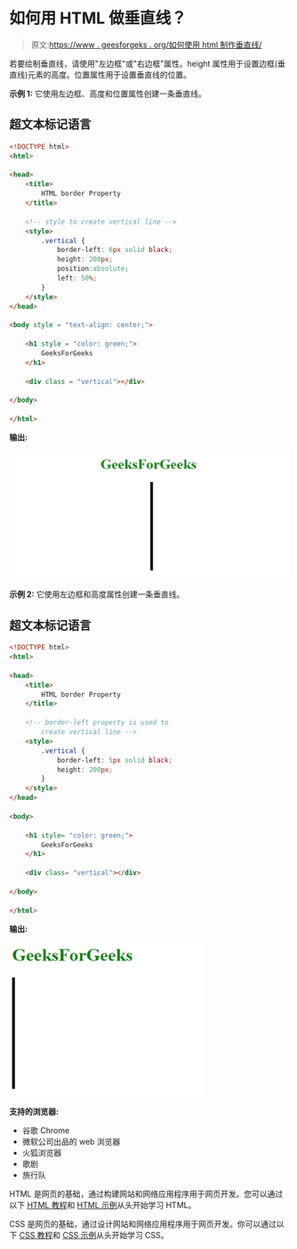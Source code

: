 # 如何用 HTML 做垂直线？

> 原文:[https://www . geesforgeks . org/如何使用 html 制作垂直线/](https://www.geeksforgeeks.org/how-to-make-a-vertical-line-using-html/)

若要绘制垂直线，请使用"左边框"或"右边框"属性。height 属性用于设置边框(垂直线)元素的高度。位置属性用于设置垂直线的位置。

**示例 1:** 它使用左边框、高度和位置属性创建一条垂直线。

## 超文本标记语言

```html
<!DOCTYPE html> 
<html> 

<head> 
    <title> 
        HTML border Property
    </title> 

    <!-- style to create vertical line -->
    <style>
        .vertical {
            border-left: 6px solid black;
            height: 200px;
            position:absolute;
            left: 50%;
        }
    </style>
</head>

<body style = "text-align: center;"> 

    <h1 style = "color: green;"> 
        GeeksForGeeks 
    </h1> 

    <div class = "vertical"></div>

</body> 

</html>                                      
```

**输出:**

![](img/55e2c7690ed4d1d9677ae2942f3dcf77.png)

**示例 2:** 它使用左边框和高度属性创建一条垂直线。

## 超文本标记语言

```html
<!DOCTYPE html> 
<html> 

<head> 
    <title> 
        HTML border Property
    </title> 

    <!-- border-left property is used to
        create vertical line -->
    <style>
        .vertical {
            border-left: 5px solid black;
            height: 200px;
        }
    </style>
</head>

<body> 

    <h1 style= "color: green;"> 
        GeeksForGeeks 
    </h1> 

    <div class= "vertical"></div>

</body> 

</html>                    
```

**输出:**

![](img/7cb199607b15d7054eca1b8ac3314f62.png)

**支持的浏览器:**

*   谷歌 Chrome
*   微软公司出品的 web 浏览器
*   火狐浏览器
*   歌剧
*   旅行队

HTML 是网页的基础，通过构建网站和网络应用程序用于网页开发。您可以通过以下 [HTML 教程](https://www.geeksforgeeks.org/html-tutorials/)和 [HTML 示例](https://www.geeksforgeeks.org/html-examples/)从头开始学习 HTML。

CSS 是网页的基础，通过设计网站和网络应用程序用于网页开发。你可以通过以下 [CSS 教程](https://www.geeksforgeeks.org/css-tutorials/)和 [CSS 示例](https://www.geeksforgeeks.org/css-examples/)从头开始学习 CSS。